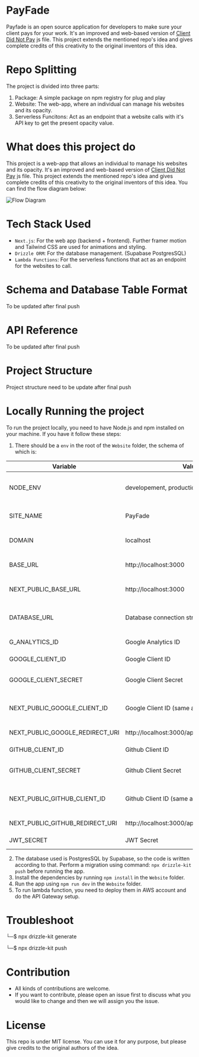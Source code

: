 # PayFade

Payfade is an open source application for developers to make sure your client pays for your work. It's an improved and web-based version of [Client Did Not Pay](https://github.com/kleampa/not-paid) js file. This project extends the mentioned repo's idea and gives complete credits of this creativity to the original inventors of this idea.

# Repo Splitting

The project is divided into three parts:

1. Package: A simple package on npm registry for plug and play
2. Website: The web-app, where an individual can manage his websites and its opacity.
3. Serverless Funcitons: Act as an endpoint that a website calls with it's API key to get the present opacity value.

# What does this project do

This project is a web-app that allows an individual to manage his websites and its opacity. It's an improved and web-based version of [Client Did Not Pay](https://github.com/kleampa/not-paid) js file. This project extends the mentioned repo's idea and gives complete credits of this creativity to the original inventors of this idea. You can find the flow diagram below:

![Flow Diagram](./public/flow-diagram.png)

# Tech Stack Used

- `Next.js`: For the web app (backend + frontend). Further framer motion and Tailwind CSS are used for animations and styling.
- `Drizzle ORM`: For the database management. (Supabase PostgresSQL)
- `Lambda Functions`: For the serverless functions that act as an endpoint for the websites to call.

# Schema and Database Table Format

To be updated after final push

# API Reference

To be updated after final push

# Project Structure

Project structure need to be update after final push

# Locally Running the project

To run the project locally, you need to have Node.js and npm installed on your machine. If you have it follow these steps:

1. There should be a `env` in the root of the `Website` folder, the schema of which is:

| Variable                        | Value                                          | Description                          |
| ------------------------------- | ---------------------------------------------- | ------------------------------------ |
| NODE_ENV                        | developement, production                       | The environment of the project       |
| SITE_NAME                       | PayFade                                        | The name of the project              |
| DOMAIN                          | localhost                                      | The domain of the project            |
| BASE_URL                        | http://localhost:3000                          | The base URL of the project          |
| NEXT_PUBLIC_BASE_URL            | http://localhost:3000                          | The base URL of the project          |
| DATABASE_URL                    | Database connection string                     | The database connection string       |
| G_ANALYTICS_ID                  | Google Analytics ID                            | The Google Analytics ID              |
| GOOGLE_CLIENT_ID                | Google Client ID                               | The Google Client ID                 |
| GOOGLE_CLIENT_SECRET            | Google Client Secret                           | The Google Client Secret             |
| NEXT_PUBLIC_GOOGLE_CLIENT_ID    | Google Client ID (same as above)               | The Google Client ID (same as above) |
| NEXT_PUBLIC_GOOGLE_REDIRECT_URI | http://localhost:3000/api/auth/callback/google | The Google Redirect URI              |
| GITHUB_CLIENT_ID                | Github Client ID                               | The Github Client ID                 |
| GITHUB_CLIENT_SECRET            | Github Client Secret                           | The Github Client Secret             |
| NEXT_PUBLIC_GITHUB_CLIENT_ID    | Github Client ID (same as above)               | The Github Client ID (same as above) |
| NEXT_PUBLIC_GITHUB_REDIRECT_URI | http://localhost:3000/api/auth/callback/github | The Github Redirect URI              |
| JWT_SECRET                      | JWT Secret                                     | The JWT Secret                       |

2. The database used is PostgresSQL by Supabase, so the code is written according to that. Perform a migration using command: `npx drizzle-kit push` before running the app.
3. Install the dependencies by running `npm install` in the `Website` folder.
4. Run the app using `npm run dev` in the `Website` folder.
5. To run lambda function, you need to deploy them in AWS account and do the API Gateway setup.

# Troubleshoot

└─$ npx drizzle-kit generate

└─$ npx drizzle-kit push

# Contribution

- All kinds of contributions are welcome.
- If you want to contribute, please open an issue first to discuss what you would like to change and then we will assign you the issue.

# License

This repo is under MIT license. You can use it for any purpose, but please give credits to the original authors of the idea.
